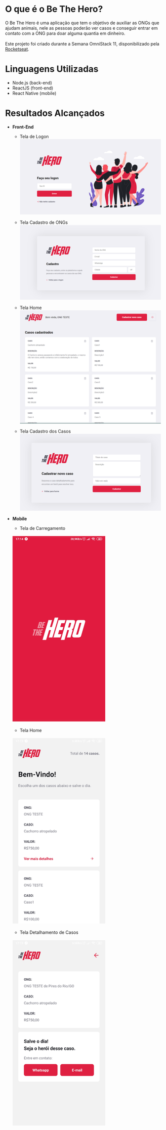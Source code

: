 # O que é o Be The Hero?

O Be The Hero é uma aplicação que tem o objetivo de auxiliar as ONGs que ajudam animais, nele as pessoas poderão ver casos e conseguir entrar em contato com a ONG para doar alguma quantia em dinheiro. 
<br><br>Este projeto foi criado durante a Semana OmniStack 11, disponibilizado pela <a href="https://rocketseat.com.br/">Rocketseat</a>.
# Linguagens Utilizadas
- Node.js (back-end)
- ReactJS (front-end)
- React Native (mobile)

# Resultados Alcançados

- **Front-End**
  - Tela de Logon
  ![](/screenshots/frontend/frontend1.png)

  - Tela Cadastro de ONGs
  ![](/screenshots/frontend/frontend2.png)
  
  - Tela Home
  ![](/screenshots/frontend/frontend4.png)
  
  - Tela Cadastro dos Casos
  ![](/screenshots/frontend/frontend3.png)
  
- **Mobile**
  - Tela de Carregamento
  <br>
  <img src="/screenshots/mobile/mobile1.jpg" height="600" width="300">
  <br><br>
  
  - Tela Home
  <br><br>
  <img src="/screenshots/mobile/mobile2.jpg" height="600" width="300">
  <br><br>
  
  - Tela Detalhamento de Casos
  <br><br>
  <img src="/screenshots/mobile/mobile3.jpg" height="600" width="300">
